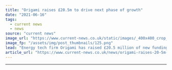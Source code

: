 ```yaml
---
title: "Origami raises £20.5m to drive next phase of growth"
date: "2021-06-16"
tags: 
  - current news
  - news
source: "current news"
image_url: "https://www.current-news.co.uk/static/images/_400x400_crop_center-center/Origami-Fundraise-led-by-Barclays-credit-Origami.png"
image_fp: "/assets/img/post_thumbnails/125.png"
lead: "Energy tech firm Origami has raised £20.5 million of new funding to drive its next phase of growth."
article_url: "https://www.current-news.co.uk/news/origami-raises-20-5m-to-drive-next-phase-of-growth?utm_source=rss-feeds&utm_medium=rss&utm_campaign=rss"
---
```


---
